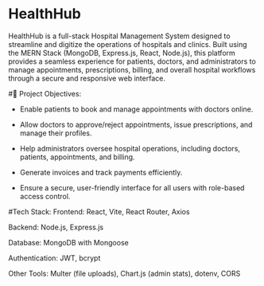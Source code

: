 # HealthHub
HealthHub is a full-stack Hospital Management System designed to streamline and digitize the operations of hospitals and clinics. Built using the MERN Stack (MongoDB, Express.js, React, Node.js), this platform provides a seamless experience for patients, doctors, and administrators to manage appointments, prescriptions, billing, and overall hospital workflows through a secure and responsive web interface.

#🎯 Project Objectives:

* Enable patients to book and manage appointments with doctors online.

* Allow doctors to approve/reject appointments, issue prescriptions, and manage their profiles.

* Help administrators oversee hospital operations, including doctors, patients, appointments, and billing.

* Generate invoices and track payments efficiently.

* Ensure a secure, user-friendly interface for all users with role-based access control.


#Tech Stack:
Frontend: React, Vite, React Router, Axios

Backend: Node.js, Express.js

Database: MongoDB with Mongoose

Authentication: JWT, bcrypt

Other Tools: Multer (file uploads), Chart.js (admin stats), dotenv, CORS


